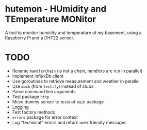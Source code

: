 # hutemon - HUmidity and TEmperature MONitor

A tool to monitor humidity and temperature of my basement, using a Raspberry Pi and a DHT22 sensor.

# TODO

* Rename `handlerChain` (is not a chain, handlers are run in parallel)
* Implement InfluxDb client
* Use goroutines to retrieve measurement and weather in parallel
* Use `mock` (from `testify`) instead of stubs
* Parse command line arguments
* Test package `http`
* Move dummy sensor to tests of `main` package
* Logging
* Test factory methods
* `errors` package for error context
* Log "technical" errors and return user friendly messages

